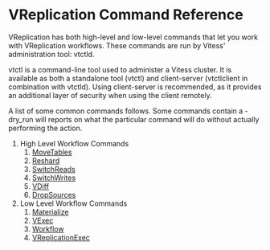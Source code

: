 # VReplication Command Reference

VReplication has both high-level and low-level commands that let you work with VReplication
workflows. These commands are run by Vitess' administration tool: vtctld.

vtctl is a command-line tool used to administer a Vitess cluster. It is available as
both a standalone tool (vtctl) and client-server (vtctlclient in combination with vtctld).
Using client-server is recommended, as it provides an additional layer of security
when using the client remotely.

A list of some common commands follows. Some commands contain a -dry_run
will reports on what the particular command will do without actually performing the action.

1. High Level Workflow Commands
    1. [MoveTables](./movetables.md)
    1. [Reshard](./reshard.md)
    1. [SwitchReads](./switchreads.md)
    1. [SwitchWrites](./switchwrites.md)
    1. [VDiff](./vdiff.md)
    1. [DropSources](./dropsources.md)
1. Low Level Workflow Commands
    1. [Materialize](./materialize.md)
    1. [VExec](./vexec.md)
    1. [Workflow](./workflow.md)
    1. [VReplicationExec](./vreplicationexec.md)
